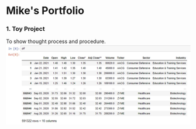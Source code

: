 # Mike's Portfolio

### 1. Toy Project

To show thought process and procedure.
![Image of DataFrame](images/bigdf.jpg)
